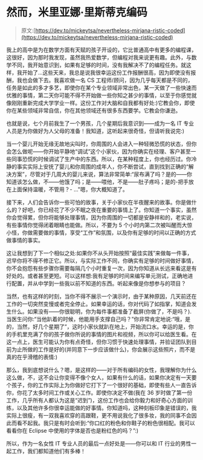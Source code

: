 # 然而，米里亚娜·里斯蒂克编码

> 原文:[https://dev.to/mickeytsa/nevertheless-mirjana-ristic-coded](https://dev.to/mickeytsa/nevertheless-mirjana-ristic-coded)

我上的高中是为在数学方面有天赋的孩子开设的，它比普通高中有更多的编程课，这很好，因为那时我发现，虽然我热爱数学，但编程对我来说更有趣。此外，与数学不同，我开始意识到，如果有足够的时间，没有我解决不了的编程任务。就这样，我开始了...这些天来，我总是说我很幸运这份工作报酬很高，因为即使没有报酬，我也会做下去。我喜欢做一名 CS 工程师/顾问，因为几乎每天都是不同的，任务是如此的多才多艺，即使你在某个专业领域非常出色，某一天做了一些快速而优雅的事情，第二天你可能不得不开始做一些你知之甚少的事情，以至于你感觉就像刚刚重新完成大学学业一样。这份工作对大脑和自我都有好处:)它教会你，即使你在某些领域非常自信，你在其他领域还有很多东西要学。它教会你谦逊。

也就是说，七个月前我生了一个男孩，几个星期后我意识到——成为一名 IT 专业人员是为你做好为人父母的准备！我知道，这听起来很奇怪，但请听我说完:)

当一个婴儿开始无缘无故地尖叫时，你周围的人会进入一种轻微恐慌的状态，但你会怎么做呢——你开始平静地“调试”这个小家伙，因为你确实在经理、客户甚至一些同事恐慌的时候调试了生产中的东西。所以，在某种程度上，你也经历过。你冷静的事实实际上安抚了婴儿和你周围的成年人，你不断尝试，直到找到正确的“解决方案”，尽管对于几周大的婴儿来说，算法非常简单:“尿布满了吗？是的——你知道该怎么做，不——他饿了吗；是——喂他，不是——肚子疼吗；是的-把手放在上面保持温暖，不管用？- ..."嗯，你大概知道了。

接下来，人们会告诉你一些可怕的故事，关于小家伙在半夜醒来的故事。你是做什么的？好吧，你已经花了不少不眠之夜在重要的事情上了。你知道一个事实，虽然你会觉得累，但你将能够处理事情，因为你周围的一切都是安静祥和的，老实说，有些事情你觉得闭着眼睛也能做。所以，不要为 5 个小时内第二次被叫醒而大惊小怪，你做需要做的事情，享受“工作”和氛围，以及你有足够的时间以正确的方式做事情的事实。

这让我想到了下一个相似之处:如果你不从头开始按照“最佳实践”来做每一件事，迟早你将不得不修正它。所以，与实际工作不同，你确实有足够的时间做好事情，你不会抱怨有些步骤你需要每隔几个小时重复一次，因为你知道从长远来看这是有好处的。或者甚至更短。可以这样想:我有足够的时间来编写单元测试，正确地进行配置，并从中学到一些我以前不知道的东西。听起来像是你想参与的项目？

当然，也有这样的时刻，当你不得不展示一个演示时，由于某种原因，几天前还在工作的一切突然变慢或者完全停止。如果幸运的话，你对代码了如指掌，知道会发生什么。如果没有——你很聪明，你为每件事都准备了截屏(你做了，不是吗？).当医生问你:“当他趴着的时候，他能用手支撑自己吗？”你非常肯定地说:“哦，是的，当然，好几个星期了”，这时小家伙就趴在地上，开始流口水。幸运的是，你的手机里充满了你的孩子做你所说的事情的图片和视频，所以你可以给医生看。在这一点上，医生可能认为你有点奇怪，但你习惯于快速处理事情，并验证团队到目前为止所做的工作是好的(并同意下一步应该做什么)，你会展示这些照片，而不是真的在乎滑稽的表情:)

那么，我到底想说什么？嗯，是这样的——对于所有编码的女性，我理解你为什么这么做，不，这不会让你变得不像个女人，如果有什么的话，如果你决定有一天要个孩子，你的工作实际上为你做好它打下了一个很好的基础，即使有些人一直告诉你，你花了太多时间工作或关心工作。即使你决定不做(我在 36 岁时做了第一份工作，几乎所有人都认为这是“迟到”)，这份工作也会给你毅力和好奇心方面的训练，以及其他许多你很幸运能做的好事情。你知道吗，这种刻板印象是错误的，我实际上很瘦，有一双我喜欢穿的高跟鞋，更不用说我化了很多妆，我的同事不会因此而看不起我。我只是有时会听到:“你口红的粉色和你鞋子的粉色很相配。我可以看看你在 Eclipse 中使用的字体是否也是粉红色的吗？”:)

所以，作为一名女性 IT 专业人员的最后一点好处是——你可以和 IT 行业的男性一起工作，我们都知道他们有多棒！